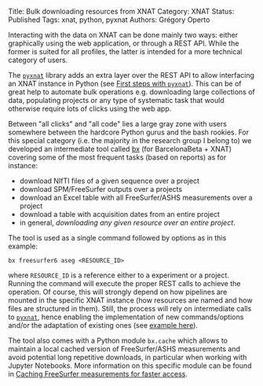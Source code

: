 Title: Bulk downloading resources from XNAT
Category: XNAT
Status: Published
Tags: xnat, python, pyxnat
Authors: Grégory Operto

Interacting with the data on XNAT can be done mainly two ways: either graphically using the web application, or through a REST API. While the former is suited for
all profiles, the latter is intended for a more technical category of users.

<!-- PELICAN_END_SUMMARY -->

The [`pyxnat`](http://pyxnat.github.io/pyxnat)
library adds an extra layer over the REST API to allow interfacing an XNAT
instance in Python (see [First steps with `pyxnat`](http://xgrg.github.io/first-steps-with-pyxnat/)).
This can be of great help to automate bulk operations e.g. downloading large
collections of data, populating projects or any type of systematic task that
would otherwise require lots of clicks using the web app.

Between "all clicks" and "all code" lies a large gray zone with users somewhere between the hardcore Python gurus and the bash rookies. For this special category
(i.e. the majority in the research group I belong to) we developed an
intermediate tool called [bx](https://gitlab.com/xgrg/bx) (for BarcelonaBeta +
  XNAT) covering some of the most frequent tasks (based on reports) as for
  instance:

- download NIfTI files of a given sequence over a project
- download SPM/FreeSurfer outputs over a projects
- download an Excel table with all FreeSurfer/ASHS measurements over a project
- download a table with acquisition dates from an entire project
- in general, _downloading any given resource over an entire project_.

The tool is used as a single command followed by options as in this example:

```
bx freesurfer6 aseg <RESOURCE_ID>
```

where `RESOURCE_ID` is a reference either to a experiment or a project. Running
the command will execute the proper REST calls to achieve the operation. Of
course, this will strongly depend on how pipelines are mounted in the specific
XNAT instance (how resources are named and how files are structured in them).
Still, the process will rely on intermediate calls to [`pyxnat`](http://pyxnat.github.io/pyxnat), hence enabling the implementation of
new commands/options and/or the adaptation of existing ones (see [example here](https://gitlab.com/xgrg/bx/blob/master/bx/ashs.py)).

The tool also comes with a Python module `bx.cache` which allows to maintain a local
cached version of FreeSurfer/ASHS measurements and avoid potential long
repetitive downloads, in particular when working with Jupyter Notebooks.
More information on this specific module can be found in [Caching FreeSurfer
measurements for faster access](http://xgrg.github.io/caching-freesurfer6-measurements).
